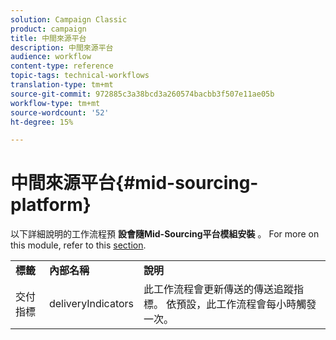 ```yaml
---
solution: Campaign Classic
product: campaign
title: 中間來源平台
description: 中間來源平台
audience: workflow
content-type: reference
topic-tags: technical-workflows
translation-type: tm+mt
source-git-commit: 972885c3a38bcd3a260574bacbb3f507e11ae05b
workflow-type: tm+mt
source-wordcount: '52'
ht-degree: 15%

---
```



# 中間來源平台{#mid-sourcing-platform}

以下詳細說明的工作流程預 **設會隨Mid-Sourcing平台模組安裝** 。 For more on this module, refer to this [section](../../installation/using/mid-sourcing-deployment.md).

<table> 
 <tbody> 
  <tr> 
   <td> <strong>標籤</strong><br /> </td> 
   <td> <strong>內部名稱</strong><br /> </td> 
   <td> <strong>說明</strong><br /> </td> 
  </tr> 
  <tr> 
   <td> <span class="uicontrol">交付指標</span> <br /> </td> 
   <td> <span class="uicontrol">deliveryIndicators</span> <br /> </td> 
   <td> 此工作流程會更新傳送的傳送追蹤指標。 依預設，此工作流程會每小時觸發一次。<br /> </td> 
  </tr> 
 </tbody> 
</table>

